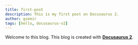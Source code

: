 ```yaml
---
title: first-post
description: This is my first post on Docusaurus 2.
author: gsemir
tags: [hello, docusaurus-v2]
---
```

Welcome to this blog. This blog is created with [**Docusaurus 2**](https://docusaurus.io/).